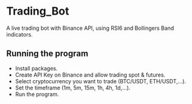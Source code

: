 # Trading_Bot
A live trading bot with Binance API, using RSI6 and Bollingers Band indicators.


## Running the program
* Install packages.
* Create API Key on Binance and allow trading spot & futures.
* Select cryptocurrency you want to trade (BTC/USDT, ETH/USDT,...).
* Set the timeframe (1m, 5m, 15m, 1h, 4h, 1d,...).
* Run the program.
